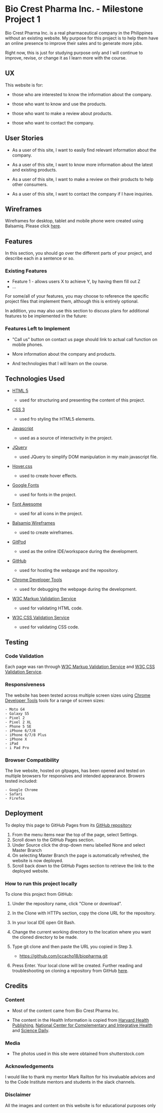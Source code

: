 # Bio Crest Pharma Inc. - Milestone Project 1

Bio Crest Pharma Inc. is a real pharmaceutical company in the Philippines without an existing website. My purpose for this project is
to help them have an online presence to improve their sales and to generate more jobs.

Right now, this is just for studying purpose only and I will continue to improve, revise, or change it as I learn more with the course.
 
## UX
 
This website is for:

* those who are interested to know the information about the company.

* those who want to know and use the products.

* those who want to make a review about products.

* those who want to contact the company.


## User Stories

- As a user of this site, I want to easily find relevant information about the company.

- As a user of this site, I want to know more information about the latest and existing products.

- As a user of this site, I want to make a review on their products to help other consumers.

- As a user of this site, I want to contact the company if I have inquiries.


## Wireframes

Wireframes for desktop, tablet and mobile phone were created using Balsamiq. Please click [here](https://github.com/jccacho18/biopharma/blob/master/wireframes/wireframebiopharma.pdf).


## Features

In this section, you should go over the different parts of your project, and describe each in a sentence or so.
 
### Existing Features
- Feature 1 - allows users X to achieve Y, by having them fill out Z
- ...

For some/all of your features, you may choose to reference the specific project files that implement them, although this is entirely optional.

In addition, you may also use this section to discuss plans for additional features to be implemented in the future:

### Features Left to Implement

- "Call us" button on contact us page should link to actual call function on mobile phones.

- More information about the company and products.

- And technologies that I will learn on the course.

## Technologies Used

- [HTML 5](https://en.wikipedia.org/wiki/HTML5)
    - used for structuring and presenting the content of this project.

- [CSS 3](https://en.wikipedia.org/wiki/Cascading_Style_Sheets)
    - used fro styling the HTML5 elements.

- [Javascript](https://en.wikipedia.org/wiki/JavaScript)
    - used as a source of interactivity in the project.

- [JQuery](https://jquery.com/)
    - used JQuery to simplify DOM manipulation in my main javascript file.

- [Hover.css](https://ianlunn.github.io/Hover/)
    - used to create hover effects.

- [Google Fonts](https://fonts.google.com/)
    - used for fonts in the project.

- [Font Awesome](https://fontawesome.com/)
    - used for all icons in the project.

- [Balsamiq Wireframes](https://balsamiq.com/)
    - used to create wireframes.

- [GitPod](https://www.gitpod.io/)
    - used as the online IDE/workspace during the development.

- [GitHub](https://github.com/)
    - used for hosting the webpage and the repository.

- [Chrome Developer Tools](https://developers.google.com/web/tools/chrome-devtools)
    - used for debugging the webpage during the development.

- [W3C Markup Validation Service](https://validator.w3.org/)
    - used for validating HTML code.

- [W3C CSS Validation Service](https://jigsaw.w3.org/css-validator/)
    - used for validating CSS code.

## Testing

### Code Validation

Each page was ran through [W3C Markup Validation Service](https://validator.w3.org/) and [W3C CSS Validation Service](https://jigsaw.w3.org/css-validator/).

### Responsiveness

The website has been tested across multiple screen sizes using [Chrome Developer Tools](https://developers.google.com/web/tools/chrome-devtools) tools for a range of screen sizes:

    - Moto G4
    - Galaxy S5
    - Pixel 2
    - Pixel 2 XL
    - Phone 5 SE
    - iPhone 6/7/8
    - iPhone 6/7/8 Plus
    - iPhone X
    - iPad
    - i Pad Pro

### Browser Compatibility

The live website, hosted on gitpages, has been opened and tested on multiple browsers for responsives and intended appearance. Browers tested included:

    - Google Chrome
    - Safari
    - Firefox

## Deployment

To deploy this page to GitHub Pages from its [GitHub repository](https://github.com/jccacho18/biopharma)

1. From the menu items near the top of the page, select Settings.
2. Scroll down to the GitHub Pages section.
3. Under Source click the drop-down menu labelled None and select Master Branch
4. On selecting Master Branch the page is automatically refreshed, the website is now deployed.
5. Scroll back down to the GitHub Pages section to retrieve the link to the deployed website.

### How to run this project locally

To clone this project from GitHub:

1. Under the repository name, click "Clone or download".
2. In the Clone with HTTPs section, copy the clone URL for the repository.
3. In your local IDE open Git Bash.
4. Change the current working directory to the location where you want the cloned directory to be made.
5. Type git clone and then paste the URL you copied in Step 3.

    - https://github.com/jccacho18/biopharma.git

6. Press Enter. Your local clone will be created.
Further reading and troubleshooting on cloning a repository from GitHub [here](https://help.github.com/en/github/creating-cloning-and-archiving-repositories/cloning-a-repository).



## Credits

### Content

- Most of the content came from Bio Crest Pharma Inc.

- The content in the Health Information is copied from [Harvard Health Publishing](https://www.health.harvard.edu/vitamins-and-supplements/health-benefits-of-taking-probiotics?fbclid=IwAR395dMxALc9CIFp0PxwQrK6f4Fy_AcYtln2eDlotvbK_ZViUfopX7VvNBQ), [National Center for Complementary and Integrative Health](https://www.nccih.nih.gov/health/probiotics-what-you-need-to-know?fbclid=IwAR3rtAltKcaVaS1Z5kCowTa2jat-WO4v1MisZhtgVUkYMc8wE_CYcsmsZLE) and [Science Daily](https://www.sciencedaily.com/releases/2018/09/180906141640.htm?fbclid=IwAR1KPaG5tU0WjhWmV7Akkx2RxHS8_kKS_Q110nNfKGvW7kH-V6B5Y1DrSRw).

### Media
- The photos used in this site were obtained from shutterstock.com

### Acknowledgements

I would like to thank my mentor Mark Railton for his invaluable advices and to the Code Institute mentors and students in the slack channels.

### Disclaimer

All the images and content on this website is for educational purposes only
